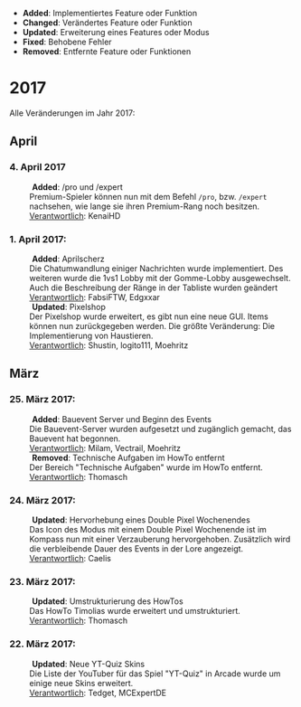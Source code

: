 - <strong>Added</strong>: Implementiertes Feature oder Funktion
- <strong>Changed</strong>: Verändertes Feature oder Funktion
- <strong>Updated</strong>: Erweiterung eines Features oder Modus
- <strong>Fixed</strong>: Behobene Fehler
- <strong>Removed</strong>: Entfernte Feature oder Funktionen


# 2017
Alle Veränderungen im Jahr 2017:

## April
### 4. April 2017
<dl>
  <dd><b>Added</b>: /pro und /expert</dd>
  <dd style="margin-left: 7%;">Premium-Spieler können nun mit dem Befehl <code>/pro</code>, bzw. <code>/expert</code> nachsehen, wie lange sie ihren Premium-Rang noch besitzen.</dd>
  <dd style="margin-left: 7%;"><u>Verantwortlich</u>: KenaiHD</dd>
  <dd></dd>
</dl>

### 1. April 2017:
<dl>
  <dd><b>Added</b>: Aprilscherz</dd>
  <dd style="margin-left: 7%;">Die Chatumwandlung einiger Nachrichten wurde implementiert. Des weiteren wurde die 1vs1 Lobby mit der Gomme-Lobby ausgewechselt. Auch die Beschreibung der Ränge in der Tabliste wurden geändert</dd>
  <dd style="margin-left: 7%;"><u>Verantwortlich</u>: FabsiFTW, Edgxxar</dd>
  <dd></dd>
  <dd><b>Updated</b>: Pixelshop</dd>
  <dd style="margin-left: 7%;">Der Pixelshop wurde erweitert, es gibt nun eine neue GUI. Items können nun zurückgegeben werden. Die größte Veränderung: Die Implementierung von Haustieren.</dd>
  <dd style="margin-left: 7%;"><u>Verantwortlich</u>: Shustin, logito111, Moehritz</dd>
  <dd></dd>
</dl>

## März
### 25. März 2017:
<dl>
  <dd><b>Added</b>: Bauevent Server und Beginn des Events</dd>
  <dd style="margin-left: 7%;">Die Bauevent-Server wurden aufgesetzt und zugänglich gemacht, das Bauevent hat begonnen.</dd>
  <dd style="margin-left: 7%;"><u>Verantwortlich</u>: Milam, Vectrail, Moehritz</dd>
  <dd></dd>
  <dd><b>Removed</b>: Technische Aufgaben im HowTo entfernt</dd>
  <dd style="margin-left: 7%;">Der Bereich "Technische Aufgaben" wurde im HowTo entfernt.</dd>
  <dd style="margin-left: 7%;"><u>Verantwortlich</u>: Thomasch</dd>
  <dd></dd>
</dl>

### 24. März 2017:
<dl>
  <dd><b>Updated</b>: Hervorhebung eines Double Pixel Wochenendes</dd>
  <dd style="margin-left: 7%;">Das Icon des Modus mit einem Double Pixel Wochenende ist im Kompass nun mit einer Verzauberung hervorgehoben. Zusätzlich wird die verbleibende Dauer des Events in der Lore angezeigt.</dd>
  <dd style="margin-left: 7%;"><u>Verantwortlich</u>: Caelis</dd>
</dl>

### 23. März 2017:
<dl>
  <dd><b>Updated</b>: Umstrukturierung des HowTos</dd>
  <dd style="margin-left: 7%;">Das HowTo Timolias wurde erweitert und umstrukturiert.</dd>
  <dd style="margin-left: 7%;"><u>Verantwortlich</u>: Thomasch</dd>
</dl>

### 22. März 2017:
<dl>
  <dd><b>Updated</b>: Neue YT-Quiz Skins</dd>
  <dd style="margin-left: 7%;">Die Liste der YouTuber für das Spiel "YT-Quiz" in Arcade wurde um einige neue Skins erweitert.</dd>
  <dd style="margin-left: 7%;"><u>Verantwortlich</u>: Tedget, MCExpertDE</dd>
</dl>